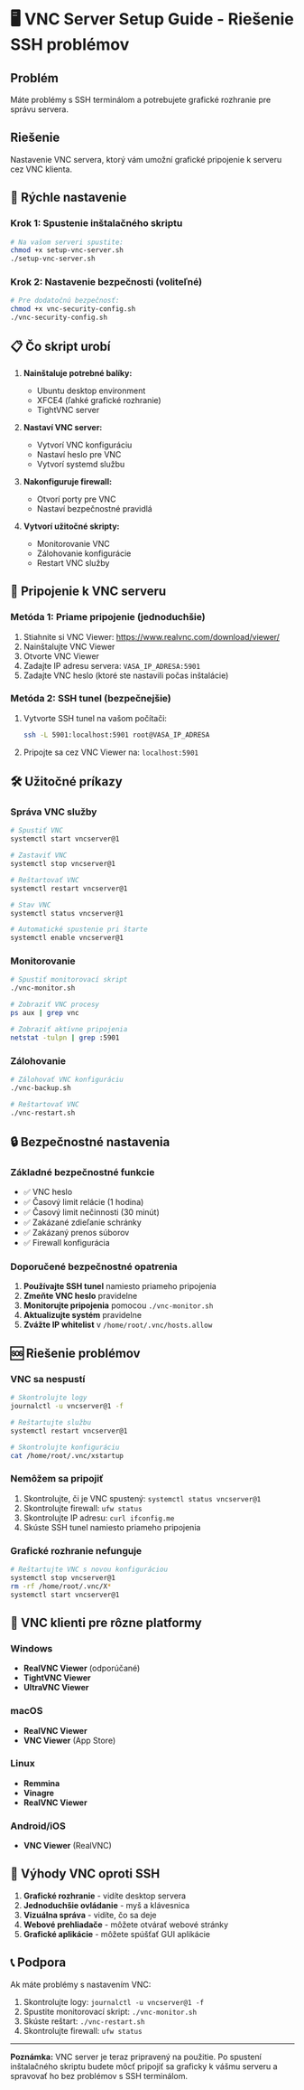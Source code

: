 # 🖥️ VNC Server Setup Guide - Riešenie SSH problémov

## Problém

Máte problémy s SSH terminálom a potrebujete grafické rozhranie pre správu servera.

## Riešenie

Nastavenie VNC servera, ktorý vám umožní grafické pripojenie k serveru cez VNC klienta.

## 🚀 Rýchle nastavenie

### Krok 1: Spustenie inštalačného skriptu

```bash
# Na vašom serveri spustite:
chmod +x setup-vnc-server.sh
./setup-vnc-server.sh
```

### Krok 2: Nastavenie bezpečnosti (voliteľné)

```bash
# Pre dodatočnú bezpečnosť:
chmod +x vnc-security-config.sh
./vnc-security-config.sh
```

## 📋 Čo skript urobí

1. **Nainštaluje potrebné balíky:**

   - Ubuntu desktop environment
   - XFCE4 (ľahké grafické rozhranie)
   - TightVNC server

2. **Nastaví VNC server:**

   - Vytvorí VNC konfiguráciu
   - Nastaví heslo pre VNC
   - Vytvorí systemd službu

3. **Nakonfiguruje firewall:**

   - Otvorí porty pre VNC
   - Nastaví bezpečnostné pravidlá

4. **Vytvorí užitočné skripty:**
   - Monitorovanie VNC
   - Zálohovanie konfigurácie
   - Restart VNC služby

## 🔌 Pripojenie k VNC serveru

### Metóda 1: Priame pripojenie (jednoduchšie)

1. Stiahnite si VNC Viewer: https://www.realvnc.com/download/viewer/
2. Nainštalujte VNC Viewer
3. Otvorte VNC Viewer
4. Zadajte IP adresu servera: `VASA_IP_ADRESA:5901`
5. Zadajte VNC heslo (ktoré ste nastavili počas inštalácie)

### Metóda 2: SSH tunel (bezpečnejšie)

1. Vytvorte SSH tunel na vašom počítači:
   ```bash
   ssh -L 5901:localhost:5901 root@VASA_IP_ADRESA
   ```
2. Pripojte sa cez VNC Viewer na: `localhost:5901`

## 🛠️ Užitočné príkazy

### Správa VNC služby

```bash
# Spustiť VNC
systemctl start vncserver@1

# Zastaviť VNC
systemctl stop vncserver@1

# Reštartovať VNC
systemctl restart vncserver@1

# Stav VNC
systemctl status vncserver@1

# Automatické spustenie pri štarte
systemctl enable vncserver@1
```

### Monitorovanie

```bash
# Spustiť monitorovací skript
./vnc-monitor.sh

# Zobraziť VNC procesy
ps aux | grep vnc

# Zobraziť aktívne pripojenia
netstat -tulpn | grep :5901
```

### Zálohovanie

```bash
# Zálohovať VNC konfiguráciu
./vnc-backup.sh

# Reštartovať VNC
./vnc-restart.sh
```

## 🔒 Bezpečnostné nastavenia

### Základné bezpečnostné funkcie

- ✅ VNC heslo
- ✅ Časový limit relácie (1 hodina)
- ✅ Časový limit nečinnosti (30 minút)
- ✅ Zakázané zdieľanie schránky
- ✅ Zakázaný prenos súborov
- ✅ Firewall konfigurácia

### Doporučené bezpečnostné opatrenia

1. **Používajte SSH tunel** namiesto priameho pripojenia
2. **Zmeňte VNC heslo** pravidelne
3. **Monitorujte pripojenia** pomocou `./vnc-monitor.sh`
4. **Aktualizujte systém** pravidelne
5. **Zvážte IP whitelist** v `/home/root/.vnc/hosts.allow`

## 🆘 Riešenie problémov

### VNC sa nespustí

```bash
# Skontrolujte logy
journalctl -u vncserver@1 -f

# Reštartujte službu
systemctl restart vncserver@1

# Skontrolujte konfiguráciu
cat /home/root/.vnc/xstartup
```

### Nemôžem sa pripojiť

1. Skontrolujte, či je VNC spustený: `systemctl status vncserver@1`
2. Skontrolujte firewall: `ufw status`
3. Skontrolujte IP adresu: `curl ifconfig.me`
4. Skúste SSH tunel namiesto priameho pripojenia

### Grafické rozhranie nefunguje

```bash
# Reštartujte VNC s novou konfiguráciou
systemctl stop vncserver@1
rm -rf /home/root/.vnc/X*
systemctl start vncserver@1
```

## 📱 VNC klienti pre rôzne platformy

### Windows

- **RealVNC Viewer** (odporúčané)
- **TightVNC Viewer**
- **UltraVNC Viewer**

### macOS

- **RealVNC Viewer**
- **VNC Viewer** (App Store)

### Linux

- **Remmina**
- **Vinagre**
- **RealVNC Viewer**

### Android/iOS

- **VNC Viewer** (RealVNC)

## 🎯 Výhody VNC oproti SSH

1. **Grafické rozhranie** - vidíte desktop servera
2. **Jednoduchšie ovládanie** - myš a klávesnica
3. **Vizuálna správa** - vidíte, čo sa deje
4. **Webové prehliadače** - môžete otvárať webové stránky
5. **Grafické aplikácie** - môžete spúšťať GUI aplikácie

## 📞 Podpora

Ak máte problémy s nastavením VNC:

1. Skontrolujte logy: `journalctl -u vncserver@1 -f`
2. Spustite monitorovací skript: `./vnc-monitor.sh`
3. Skúste reštart: `./vnc-restart.sh`
4. Skontrolujte firewall: `ufw status`

---

**Poznámka:** VNC server je teraz pripravený na použitie. Po spustení inštalačného skriptu budete môcť pripojiť sa graficky k vášmu serveru a spravovať ho bez problémov s SSH terminálom.
